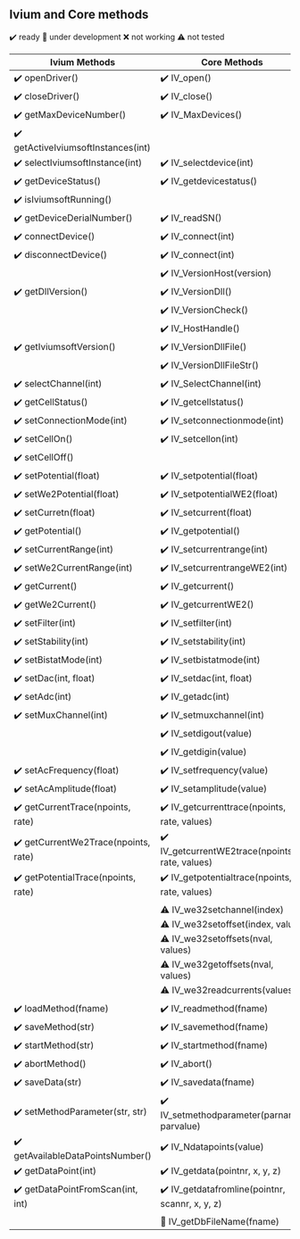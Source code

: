 ## Ivium and Core methods

:heavy_check_mark: ready
:small_orange_diamond: under development
:x: not working
:warning: not tested

| Ivium Methods | Core Methods                                                                   |
| ------------- | ------------------------------------------------------------------------------ |
| :heavy_check_mark: openDriver()                    | :heavy_check_mark: IV_open()              |  
| :heavy_check_mark: closeDriver()                   | :heavy_check_mark: IV_close()             |
| :heavy_check_mark: getMaxDeviceNumber()            | :heavy_check_mark: IV_MaxDevices()        |
| :heavy_check_mark: getActiveIviumsoftInstances(int)|                                           |
| :heavy_check_mark: selectIviumsoftInstance(int)    | :heavy_check_mark: IV_selectdevice(int)   |
| :heavy_check_mark: getDeviceStatus()               | :heavy_check_mark: IV_getdevicestatus()   |
| :heavy_check_mark: isIviumsoftRunning()            |                                           |
| :heavy_check_mark: getDeviceDerialNumber()         | :heavy_check_mark: IV_readSN()            |
| :heavy_check_mark: connectDevice()                 | :heavy_check_mark: IV_connect(int)        |
| :heavy_check_mark: disconnectDevice()              | :heavy_check_mark: IV_connect(int)        |
|                                                    | :heavy_check_mark: IV_VersionHost(version)|
| :heavy_check_mark: getDllVersion()                 | :heavy_check_mark: IV_VersionDll()        |
|                                                    | :heavy_check_mark: IV_VersionCheck()      |
|                                                    | :heavy_check_mark: IV_HostHandle()        |
| :heavy_check_mark: getIviumsoftVersion()           | :heavy_check_mark: IV_VersionDllFile()    |
|                                                    | :heavy_check_mark: IV_VersionDllFileStr() |
| :heavy_check_mark: selectChannel(int)              | :heavy_check_mark: IV_SelectChannel(int)  |
| :heavy_check_mark: getCellStatus()                 |  :heavy_check_mark: IV_getcellstatus()            |
| :heavy_check_mark: setConnectionMode(int)          |  :heavy_check_mark: IV_setconnectionmode(int)   |
| :heavy_check_mark: setCellOn()                     |  :heavy_check_mark: IV_setcellon(int)          |
| :heavy_check_mark: setCellOff()                    |                                              |
| :heavy_check_mark: setPotential(float)             |  :heavy_check_mark: IV_setpotential(float)|
| :heavy_check_mark: setWe2Potential(float)          |  :heavy_check_mark: IV_setpotentialWE2(float)|
| :heavy_check_mark: setCurretn(float)               |  :heavy_check_mark: IV_setcurrent(float)|
| :heavy_check_mark: getPotential()                  |  :heavy_check_mark: IV_getpotential()|
| :heavy_check_mark: setCurrentRange(int)            |  :heavy_check_mark: IV_setcurrentrange(int)|
| :heavy_check_mark: setWe2CurrentRange(int)         |  :heavy_check_mark: IV_setcurrentrangeWE2(int)|
| :heavy_check_mark: getCurrent()                    |  :heavy_check_mark: IV_getcurrent()|
| :heavy_check_mark: getWe2Current()                 |  :heavy_check_mark: IV_getcurrentWE2()|
| :heavy_check_mark: setFilter(int)                  |  :heavy_check_mark: IV_setfilter(int)|
| :heavy_check_mark: setStability(int)               |  :heavy_check_mark: IV_setstability(int)|
| :heavy_check_mark: setBistatMode(int)              |  :heavy_check_mark: IV_setbistatmode(int)|
| :heavy_check_mark: setDac(int, float)              |  :heavy_check_mark: IV_setdac(int, float)|
| :heavy_check_mark: setAdc(int)                     |  :heavy_check_mark: IV_getadc(int)       |
| :heavy_check_mark: setMuxChannel(int)              |  :heavy_check_mark: IV_setmuxchannel(int)|
|                                                    |  :heavy_check_mark: IV_setdigout(value)|
|                                                    |  :heavy_check_mark: IV_getdigin(value)|
|  :heavy_check_mark: setAcFrequency(float)          |  :heavy_check_mark: IV_setfrequency(value)|
|  :heavy_check_mark: setAcAmplitude(float)          |  :heavy_check_mark: IV_setamplitude(value)|
|  :heavy_check_mark: getCurrentTrace(npoints, rate) |  :heavy_check_mark: IV_getcurrenttrace(npoints, rate, values)|
|  :heavy_check_mark: getCurrentWe2Trace(npoints, rate)  |  :heavy_check_mark: IV_getcurrentWE2trace(npoints, rate, values)|
|  :heavy_check_mark: getPotentialTrace(npoints, rate)|  :heavy_check_mark: IV_getpotentialtrace(npoints, rate, values)|
|               |                                                                     |
|               | :warning: IV_we32setchannel(index)                     |
|               | :warning: IV_we32setoffset(index, value)               |
|               | :warning: IV_we32setoffsets(nval, values)              |
|               | :warning: IV_we32getoffsets(nval, values)              |
|               | :warning: IV_we32readcurrents(values)                  |
|               |                                                                     |
| :heavy_check_mark: loadMethod(fname)               | :heavy_check_mark: IV_readmethod(fname)      |
| :heavy_check_mark: saveMethod(str)                 |  :heavy_check_mark: IV_savemethod(fname)     |
| :heavy_check_mark: startMethod(str)                |  :heavy_check_mark: IV_startmethod(fname)    |
| :heavy_check_mark: abortMethod()                   |  :heavy_check_mark: IV_abort()               |
| :heavy_check_mark: saveData(str)                   |  :heavy_check_mark: IV_savedata(fname)       |
| :heavy_check_mark: setMethodParameter(str, str)    |  :heavy_check_mark: IV_setmethodparameter(parname, parvalue)|
| :heavy_check_mark: getAvailableDataPointsNumber()  |  :heavy_check_mark: IV_Ndatapoints(value)    |
| :heavy_check_mark: getDataPoint(int)               |  :heavy_check_mark: IV_getdata(pointnr, x, y, z)|
| :heavy_check_mark: getDataPointFromScan(int, int)  |  :heavy_check_mark: IV_getdatafromline(pointnr, scannr, x, y, z)|
|               |                                                                     |
|               | :small_orange_diamond: IV_getDbFileName(fname)                      |
